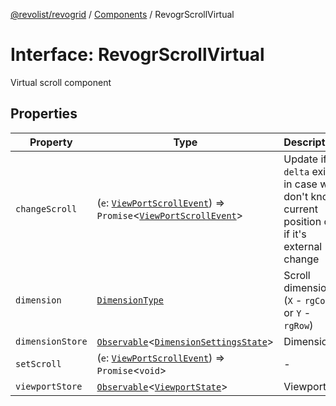 [@revolist/revogrid](README.md) / [Components](Namespace.Components.md) / RevogrScrollVirtual

# Interface: RevogrScrollVirtual

Virtual scroll component

## Properties

| Property | Type | Description | Defined in |
| ------ | ------ | ------ | ------ |
| `changeScroll` | (`e`: [`ViewPortScrollEvent`](TypeAlias.ViewPortScrollEvent.md)) => `Promise`\<[`ViewPortScrollEvent`](TypeAlias.ViewPortScrollEvent.md)\> | Update if `delta` exists in case we don't know current position or if it's external change | [src/components.d.ts:620](https://github.com/revolist/revogrid/blob/baf80d21081b40195ffd6e11abd1249f2fd26dae/src/components.d.ts#L620) |
| `dimension` | [`DimensionType`](TypeAlias.DimensionType.md) | Scroll dimension (`X` - `rgCol` or `Y` - `rgRow`) | [src/components.d.ts:624](https://github.com/revolist/revogrid/blob/baf80d21081b40195ffd6e11abd1249f2fd26dae/src/components.d.ts#L624) |
| `dimensionStore` | [`Observable`](TypeAlias.Observable.md)\<[`DimensionSettingsState`](Interface.DimensionSettingsState.md)\> | Dimensions | [src/components.d.ts:628](https://github.com/revolist/revogrid/blob/baf80d21081b40195ffd6e11abd1249f2fd26dae/src/components.d.ts#L628) |
| `setScroll` | (`e`: [`ViewPortScrollEvent`](TypeAlias.ViewPortScrollEvent.md)) => `Promise`\<`void`\> | - | [src/components.d.ts:629](https://github.com/revolist/revogrid/blob/baf80d21081b40195ffd6e11abd1249f2fd26dae/src/components.d.ts#L629) |
| `viewportStore` | [`Observable`](TypeAlias.Observable.md)\<[`ViewportState`](Interface.ViewportState.md)\> | Viewport | [src/components.d.ts:633](https://github.com/revolist/revogrid/blob/baf80d21081b40195ffd6e11abd1249f2fd26dae/src/components.d.ts#L633) |
